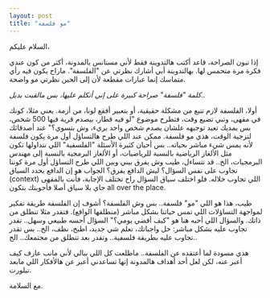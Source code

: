 ```yaml
---
layout: post
title: "مو فلسفة"
---
```


السلام عليكم،

إذا تبون الصراحة، قاعد أكتب هالتدوينة فقط لأني مستانس بالمدونة، أكثر من كون عندي فكرة مرة متحمس لها.
بهالتدوينة أبي أشارك نظرتي عن "الفلسفة". ماراح يكون فيه رأي متماسك إنما عبارات مقطعة لأن إلى الحين نظرتي مو واضحة.

*كلمة "فلسفة" صراحة كبيرة على إني أتكلم عليها، بس مالقيت بديل..* 

أولا، الفلسفة لازم تنبع من مشكلة حقيقية، أو بتعبير أفقع لونا، من أزمة.
يعني مثلا، كونك في مقهى، وتبي تضيع وقت، فتطرح موضوع "لو فيه قطار، بيصدم قرية فيها 500 شخص، بس يمديك تعيد توجيهه علشان يصدم شخص واحد بريء، وش بتسوي؟" عند أصدقائك لتزجية الوقت، هذي مو فلسفة.
ممكن عند اللي طرح هالتساؤل أول مرة يكون فلسفة لأنه يمس شيء مباشر بحياته.. بس أحيان كثيرة الأسئلة "الفلسفية" اللي نتداولها تكون مثل الألغاز الرياضية بالنسبة للرياضيات، أو الألغاز البرمجية بالنسبة إلى مهندس البرمجيات، الخ..
قد تتساءل، طيب وش يفرق بيني وبين اللي طرح التساؤل أول مرة كوننا نجاوب على نفس السؤال؟ ليش الدافع يفرق؟
الجواب هو إن الدافع يحدد السياق (context) اللي تجاوب خلاله. فلو اختلف سياق السؤال راح تختلف الإجابة، فأنت بالمقهى جاي بلا سياق أصلا فأجوبتك بتكون all over the place.

طيب، هذا هو اللي "مو" فلسفة.. بس وش الفلسفة؟ أشوف إن الفلسفة طريقة تفكير لمواجهة التساؤلات اللي تمس حياتنا بشكل مباشر (منطلقها الواقع). فتقدر مثلا تنطلق من ذاتك. والسؤال اللي أحبه هنا هو "كيف أقضي يومي؟" السؤال أحسه طبيعي وسهل.. تقدر تجاوب عليه بشكل مباشر: حل واجباتك، تعلم شي جديد، اطبخ، نظف، الخ..
بس تقدر تجاوب عليه بطريقة فلسفية.. 
وتقدر بعد تنطلق من مجتمعك.. الخ..

هذي مسودة لما أعتقده عن الفلسفة.. ماطلعت كل اللي ببالي لأني مانب عارف كيف أعبر عنه، لكن لعل أحد أهداف هالمدونة إنها تساعدني أعبر عن هالأفكار اللي مابعد تبلورت.

مع السلامة.